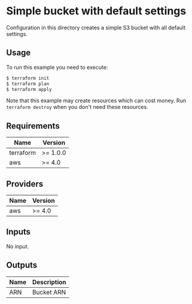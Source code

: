 # Simple bucket with default settings

Configuration in this directory creates a simple S3 bucket with all default settings.

## Usage

To run this example you need to execute:

```bash
$ terraform init
$ terraform plan
$ terraform apply
```

Note that this example may create resources which can cost money. Run `terraform destroy` when you don't need these resources.

## Requirements

| Name      | Version  |
| --------- | -------- |
| terraform | >= 1.0.0 |
| aws       | >= 4.0   |

## Providers

| Name | Version |
| ---- | ------- |
| aws  | >= 4.0  |

## Inputs

No input.

## Outputs

| Name | Description |
| ---- | ----------- |
| ARN  | Bucket ARN  |
